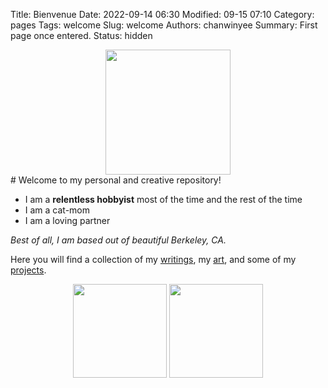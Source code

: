 Title: Bienvenue
Date: 2022-09-14 06:30
Modified: 09-15 07:10
Category: pages
Tags: welcome
Slug: welcome
Authors: chanwinyee
Summary: First page once entered.
Status: hidden

<center><img src="{static}/images/graphics/repo-crop.png" style="height:200px"> </center>
# Welcome to my personal and creative repository!

- I am a **relentless hobbyist** most of the time and the rest of the time
- I am a cat-mom
- I am a loving partner

*Best of all, I am based out of beautiful Berkeley, CA.*

Here you will find a collection of my [writings](https://chanwinyee.neocities.org/category/journal.html), my [art](https://chanwinyee.neocities.org/pages/artwork.html), and some of my [projects](https://chanwinyee.neocities.org/category/sketchbook.html). 


<center><img src="{static}/images/graphics/Cat-Mom-crop.jpg" style="height:150px">    <img src="{static}/images/graphics/Partner-crop.jpg" style="height:150px"></center>